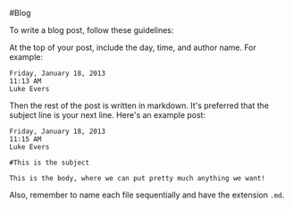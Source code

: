 #Blog

To write a blog post, follow these guidelines:

At the top of your post, include the day, time, and author name. For example:
```
Friday, January 18, 2013
11:13 AM
Luke Evers
```
Then the rest of the post is written in markdown. It's preferred that the subject line is your next line. Here's an example post:
```
Friday, January 18, 2013
11:15 AM
Luke Evers

#This is the subject

This is the body, where we can put pretty much anything we want! 
```
Also, remember to name each file sequentially and have the extension `.md`.
